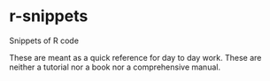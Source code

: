 # r-snippets
Snippets of R code


These are meant as a quick reference for day to day work. These are neither a tutorial nor a book nor a comprehensive manual. 

